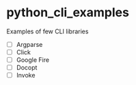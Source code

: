 # python_cli_examples
Examples of few CLI libraries

- [ ] Argparse
- [ ] Click
- [ ] Google Fire
- [ ] Docopt
- [ ] Invoke
